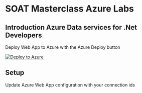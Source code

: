 # SOAT Masterclass Azure Labs

## Introduction Azure Data services for .Net Developers

Deploy Web App to Azure with the Azure Deploy button

[![Deploy to Azure](https://aka.ms/deploytoazurebutton)](https://portal.azure.com/#create/Microsoft.Template/uri/https%3A%2F%2Fraw.githubusercontent.com%2Fwilfriedwoivre%2Flabs-intro-azure-data%2Fmaster%2Fazuredeploy.json)

## Setup

Update Azure Web App configuration with your connection ids
